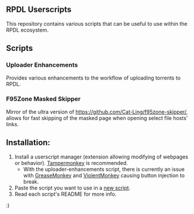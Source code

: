 ## RPDL Userscripts
This repository contains various scripts that can be useful to use within the RPDL ecosystem.


## Scripts

### Uploader Enhancements
Provides various enhancements to the workflow of uploading torrents to RPDL.

### F95Zone Masked Skipper
Mirror of the ultra version of https://github.com/Cat-Ling/f95zone-skipper/, allows for fast skipping of the masked page when opening select file hosts' links.

## Installation:
1. Install a userscript manager (extension allowing modifying of webpages or behavior). [Tampermonkey](https://www.tampermonkey.net/index.php) is recommended.
    - With the uploader-enhancements script, there is currently an issue with [GreaseMonkey](https://addons.mozilla.org/en-US/firefox/addon/greasemonkey/) and [ViolentMonkey](https://violentmonkey.github.io/get-it/) causing button injection to break.
2. Paste the script you want to use in a [new script](https://www.tampermonkey.net/faq.php?locale=en#Q102).
3. Read each script's README for more info.

:)

